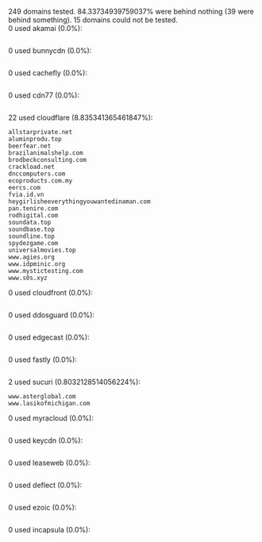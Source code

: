 249 domains tested. 84.33734939759037% were behind nothing (39 were behind something). 15 domains could not be tested.<br>
0 used akamai (0.0%):
```

```

0 used bunnycdn (0.0%):
```

```

0 used cachefly (0.0%):
```

```

0 used cdn77 (0.0%):
```

```

22 used cloudflare (8.835341365461847%):
```
allstarprivate.net
aluminprodu.top
beerfear.net
brazilanimalshelp.com
brodbeckconsulting.com
crackload.net
dnccomputers.com
ecoproducts.com.my
eercs.com
fvia.id.vn
heygirlisheeverythingyouwantedinaman.com
pan.tenire.com
rodhigital.com
soundata.top
soundbase.top
soundline.top
spydezgame.com
universalmovies.top
www.agies.org
www.idpminic.org
www.mystictesting.com
www.s0s.xyz
```

0 used cloudfront (0.0%):
```

```

0 used ddosguard (0.0%):
```

```

0 used edgecast (0.0%):
```

```

0 used fastly (0.0%):
```

```

2 used sucuri (0.8032128514056224%):
```
www.asterglobal.com
www.lasikofmichigan.com
```

0 used myracloud (0.0%):
```

```

0 used keycdn (0.0%):
```

```

0 used leaseweb (0.0%):
```

```

0 used deflect (0.0%):
```

```

0 used ezoic (0.0%):
```

```

0 used incapsula (0.0%):
```

```
